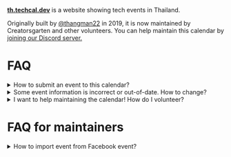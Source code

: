 <div class="lead">

**[th.techcal.dev](https://th.techcal.dev/)** is a website showing tech events in Thailand.

</div>

Originally built by [@thangman22](https://twitter.com/thangman22) in 2019, it is now maintained by Creatorsgarten and other volunteers. You can help maintain this calendar by [joining our Discord server.](https://garten.page.link/discord-techcal)

# FAQ

<details><summary>How to submit an event to this calendar?</summary>

- Create an event in a calendar software, such as Google Calendar.

- Send an invite to `tech.cal.th@gmail.com`

  ![](https://th.techcal.dev/img/demo.png)

- Once approved, your event will appear on the calendar.

</details>

<details><summary>Some event information is incorrect or out-of-date. How to change?</summary>

Please join our Discord server at <https://garten.page.link/discord-techcal> and let us know in `#techcal` channel.

</details>

<details><summary>I want to help maintaining the calendar! How do I volunteer?</summary>

Please join our Discord server at <https://garten.page.link/discord-techcal> and ask! We’re just starting to maintain this calendar, so most process is currently done in an ad-hoc basis. We will update this page as we have more details in place.

</details>

# FAQ for maintainers

<details><summary>How to import event from Facebook event?</summary>

1. On a Facebook event page, click “Add to Calendar.”

  <img width="454" alt="image" src="https://user-images.githubusercontent.com/193136/188323106-ff93078b-abf4-4821-aad5-4e8ee0af04d8.png">

2. An “Export dialog” event pops up. Select “Add to Calendar” and click “Export.” You will get an `.ics` file.

3. In Google Calendar, go to the Settings page.

  <img width="342" alt="image" src="https://user-images.githubusercontent.com/193136/188323150-f513e838-78fb-4c93-b613-95e5fbfab6d8.png">

4. Go to “Import & Export” &rarr; “Import” section. Select the `.ics` file and the calendar, then click “Import.”

</details>

